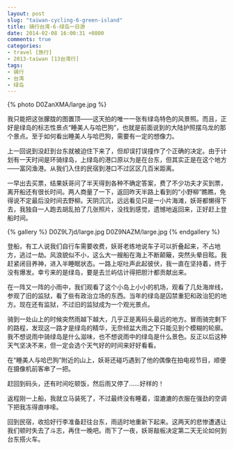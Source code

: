```yaml
---
layout: post
slug: "taiwan-cycling-6-green-island"
title: 骑行台湾-6-绿岛一日游
date: 2014-02-08 16:00:31 +0800
comments: true
categories:
- travel [旅行]
- 2013-taiwan [13台湾行]
tags:
- 骑行
- 台湾
- 绿岛
---
```


{% photo D0ZanXMA/large.jpg %}

我只能把这张朦胧的图置顶——这天拍的唯一一张有绿岛特色的风景照。而且，正好是绿岛的标志性景点“睡美人与哈巴狗”，也就是前面说到的大陆护照摆乌龙的那个景点。至于如何看出睡美人与哈巴狗，需要有一定的想像力。

上一回说到没赶到台东就被迫住下来了，但却误打误撞作了个正确的决定。由于计划有一天时间是环骑绿岛，上绿岛的港口原以为是在台东，但其实正是在这个地方——富冈渔港。从我们入住的民宿到港口不过区区几百米距离。

一早出去买票，结果妖哥问了半天得到各种不确定答案，费了不少功夫才买到票，离开船还有很长时间。两人商量了一下，返回昨天半路上看到的“小野柳”瞧瞧，免得说不定最后没时间去野柳。天阴沉沉，远远看见只是一小片海滩，妖哥都懒得下去，我独自一人跑去胡乱拍了几张照片，没找到感觉，遗憾地返回来，正好赶上登船时间。

<!-- more -->

{% gallery %}
D0Z9L7jd/large.jpg
D0Z9NAZM/large.jpg
{% endgallery %}

登船，有工人说我们自行车需要收费，妖哥老练地说车子可以折叠起来，不占地方，逃过一劫。风浪貌似不小，这么大一艘船在海上不断颠簸，突然头晕目眩。我赶紧闭目养神，进入半睡眠状态。一路上呕吐声此起彼伏，我一直在坚持着，终于没有爆发。幸亏来的是绿岛，要是去兰屿估计得把胆汁都贡献出来。

在一阵又一阵的小雨中，我们观看了这个小岛上小小的机场，观看了几处海岸线，参观了旧的监狱，看了些有政治立场的东西。当年的绿岛是囚禁重犯和政治犯的地方。现在还有监狱，不过旧的监狱成为一个观光景点。

骑到一处山上的时候突然雨越下越大，几乎正是离码头最远的地方。冒雨骑完剩下的路程，发现这一路才是绿岛的精华，无奈倾盆大雨之下只能见到个模糊的轮廓。我不想说雨中骑绿岛是什么滋味，也不想说雨中的绿岛是什么景色。反正以后这种天气坚决不来，但一定会选个天气好的时间来好好看看。

在“睡美人与哈巴狗”附近的山上，妖哥还碰巧遇到了他的偶像在拍电视节目，顺便在摄像机前客串了一把。

赶回到码头，还有时间吃顿饭，然后雨又停了……好样的！

返程刚一上船，我就立马装死了，不过最终没有睡着，湿漉漉的衣服在强劲的空调下把我冻得直哆嗦。

回到民宿，收拾好行李准备赶往台东，雨适时地重新下起来。这两天的悲惨遭遇让我们顿时失去了斗志，再住一晚吧。雨下了一夜，妖哥敲板决定第二天无论如何到台东搭火车。
